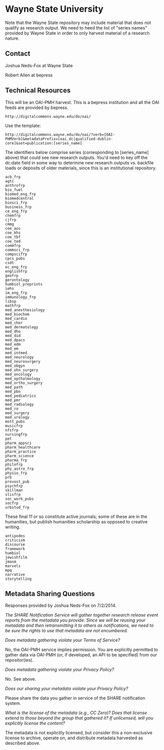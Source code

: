 Wayne State University
====

Note that the Wayne State repository may include material that does not qualify as research output. We need to heed the list of "series names" provided by Wayne State in order to only harvest material of a research nature.

Contact
----

Joshua Neds-Fox at Wayne State

Robert Allen at bepress

Technical Resources
----

This will be an OAI-PMH harvest. This is a bepress institution and all the OAI feeds are provided by bepress. 

    http://digitalcommons.wayne.edu/do/oai/

Use the template:

    http://digitalcommons.wayne.edu/do/oai/?verb=[OAI-PHMVerb]&metadataPrefix=[oai_dc|qualified-dublin-core]&set=publication:[series_name]

The identifiers below comprise series (corresponding to [series_name] above) that could see new research outputs. You'd need to key off the dc:date field in some way to determine new research outputs vs. backfile loads or deposits of older materials, since this is an institutional repository.

    acb_frp
    agtc
    anthrofrp
    bio_fuel
    biomed_eng_frp
    biomedcentral
    biosci_frp
    business_frp
    ce_eng_frp
    chemfrp
    cjfrp
    cmmg
    coe_aos
    coe_khs
    coe_tbf
    coe_ted
    commfrp
    commsci_frp
    compscifrp
    cpcs_pubs
    csdt
    ec_eng_frp
    englishfrp
    geofrp
    gerontology
    humbiol_preprints
    iehs
    im_eng_frp
    immunology_frp
    libsp
    mathfrp
    med_anesthesiology
    med_biochem
    med_cardio
    med_cher
    med_dermatology
    med_dho
    med_did
    med_dpacs
    med_edm
    med_em
    med_intmed
    med_neurology
    med_neurosurgery
    med_obgyn
    med_ohn_surgery
    med_oncology
    med_opthalmology
    med_ortho_surgery
    med_path
    med_pbn
    med_pediatrics
    med_pmr
    med_radiology
    med_ro
    med_surgery
    med_urology
    mott_pubs
    musicfrp
    nfsfrp
    nursingfrp
    pet
    pharm_appsci
    pharm_healthcare
    pharm_practice
    pharm_science
    pharma_frp
    philofrp
    phy_astro_frp
    physio_frp
    prb
    provost_pub
    psychfrp
    skillman
    slisfrp
    soc_work_pubs
    socfrp
    urbstud_frp

These final 11 or so constitute active journals; some of these are in the humanities, but publish humanities scholarship as opposed to creative writing.
 
    antipodes
    criticism
    discourse
    framework
    humbiol
    jewishfilm
    jmasm
    marvels
    mpq
    narrative
    storytelling

Metadata Sharing Questions
----

Responses provided by Joshua Neds-Fox on 7/2/2014.

_The SHARE Notification Service will gather together research release event reports from the metadata you provide. Since we will be reusing your metadata and then retransmitting it to others as notifications, we need to be sure the rights to use that metadata are not encumbered._

_Does metadata gathering violate your Terms of Service?_

No, the OAI-PMH service implies permission. You are explicitly permitted to gather data via OAI-PMH (or, if developed, an API to be specified) from our repositor(ies).

_Does metadata gathering violate your Privacy Policy?_

No. See above.

_Does our sharing your metadata violate your Privacy Policy?_

Please share the data you gather in service of the SHARE notification system.

_What is the license of the metadata (e.g., CC Zero)? Does that license extend to those beyond the group that gathered it? If unlicensed, will you explicitly license the content?_

The metadata is not explicitly licensed, but consider this a non-exclusive license to archive, operate on, and distribute metadata harvested as described above.

